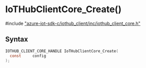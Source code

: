 # IoTHubClientCore_Create()

\#include ["azure-iot-sdk-c/iothub_client/inc/iothub_client_core.h"](../iot-c-ref-iothub-client-core-h.md)  

## Syntax

```C
IOTHUB_CLIENT_CORE_HANDLE IoTHubClientCore_Create(
  const 	config
);

```

